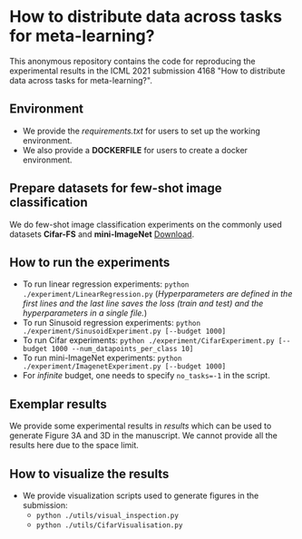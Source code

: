 # How to distribute data across tasks for meta-learning?
This anonymous repository contains the code for reproducing the experimental results in the ICML 2021 submission 4168 "How to distribute data across tasks for meta-learning?".
## Environment
* We provide the *requirements.txt* for users to set up the working environment.
* We also provide a **DOCKERFILE** for users to create a docker environment.
## Prepare datasets for few-shot image classification
We do few-shot image classification experiments on the commonly used datasets **Cifar-FS** and **mini-ImageNet** [Download](https://github.com/bertinetto/r2d2).
## How to run the experiments
* To run linear regression experiments:
`python ./experiment/LinearRegression.py`
 (*Hyperparameters are defined in the first lines and the last line saves the loss (train and test) and the hyperparameters in a single file.*)
* To run Sinusoid regression experiments:
`python ./experiment/SinusoidExperiment.py [--budget 1000]`
* To run Cifar experiments: 
`python ./experiment/CifarExperiment.py [--budget 1000 --num_datapoints_per_class 10]`
* To run mini-ImageNet experiments:
`python ./experiment/ImagenetExperiment.py [--budget 1000]`
* For *infinite* budget, one needs to specify `no_tasks=-1` in the script.

## Exemplar results
We provide some experimental results in *results* which can be used to generate Figure 3A and 3D in the manuscript. We cannot provide all the results here due to the space limit.

## How to visualize the results
* We provide visualization scripts used to generate figures in the submission:
  * `python ./utils/visual_inspection.py`
  * `python ./utils/CifarVisualisation.py`
  
